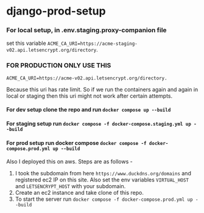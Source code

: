 # django-prod-setup

### For local setup, in .env.staging.proxy-companion file

set this variable `ACME_CA_URI=https://acme-staging-v02.api.letsencrypt.org/directory`.

### FOR PRODUCTION ONLY USE THIS

`ACME_CA_URI=https://acme-v02.api.letsencrypt.org/directory.`

Because this uri has rate limit. So if we run the containers again and again in local or staging then this uri might not work  after certain attempts.

#### For dev setup clone the repo and run `docker compose up --build`

#### For staging setup run `docker compose -f docker-compose.staging.yml up --build`

#### For prod setup run docker compose `docker compose -f docker-compose.prod.yml up --build`

Also I deployed this on aws. Steps are as follows -

1. I took the subdomain from here `https://www.duckdns.org/domains` and registered ec2 IP on this site. Also set the env variables `VIRTUAL_HOST` and `LETSENCRYPT_HOST` with your subdomain.
2. Create an ec2 instance and take clone of this repo.
3. To start the server run `docker compose -f docker-compose.prod.yml up --build `
